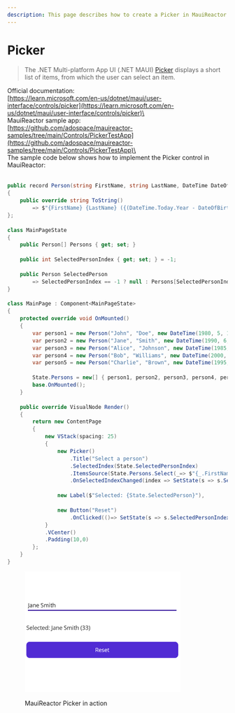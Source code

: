 ```yaml
---
description: This page describes how to create a Picker in MauiReactor
---
```


# Picker

> The .NET Multi-platform App UI (.NET MAUI) [Picker](https://learn.microsoft.com/en-us/dotnet/api/microsoft.maui.controls.picker) displays a short list of items, from which the user can select an item.

Official documentation:\
[https://learn.microsoft.com/en-us/dotnet/maui/user-interface/controls/picker](https://learn.microsoft.com/en-us/dotnet/maui/user-interface/controls/picker)\
\
MauiReactor sample app:\
[https://github.com/adospace/mauireactor-samples/tree/main/Controls/PickerTestApp](https://github.com/adospace/mauireactor-samples/tree/main/Controls/PickerTestApp)\
\
The sample code below shows how to implement the Picker control in MauiReactor:

```csharp

public record Person(string FirstName, string LastName, DateTime DateOfBirth)
{
    public override string ToString()
        => $"{FirstName} {LastName} ({(DateTime.Today.Year - DateOfBirth.Year)})";
};

class MainPageState
{
    public Person[] Persons { get; set; }

    public int SelectedPersonIndex { get; set; } = -1;

    public Person SelectedPerson 
        => SelectedPersonIndex == -1 ? null : Persons[SelectedPersonIndex];
}

class MainPage : Component<MainPageState>
{
    protected override void OnMounted()
    {
        var person1 = new Person("John", "Doe", new DateTime(1980, 5, 10));
        var person2 = new Person("Jane", "Smith", new DateTime(1990, 6, 20));
        var person3 = new Person("Alice", "Johnson", new DateTime(1985, 7, 30));
        var person4 = new Person("Bob", "Williams", new DateTime(2000, 8, 15));
        var person5 = new Person("Charlie", "Brown", new DateTime(1995, 9, 25));

        State.Persons = new[] { person1, person2, person3, person4, person5 };
        base.OnMounted();
    }

    public override VisualNode Render()
    {
        return new ContentPage
        {
            new VStack(spacing: 25)
            {
                new Picker()
                    .Title("Select a person")
                    .SelectedIndex(State.SelectedPersonIndex)
                    .ItemsSource(State.Persons.Select(_=> $"{_.FirstName} {_.LastName}").ToList())
                    .OnSelectedIndexChanged(index => SetState(s => s.SelectedPersonIndex = index)),

                new Label($"Selected: {State.SelectedPerson}"),

                new Button("Reset")
                    .OnClicked(()=> SetState(s => s.SelectedPersonIndex = -1))
            }
            .VCenter()
            .Padding(10,0)
        };
    }
}

```

<figure><img src="../../.gitbook/assets/image (1).png" alt=""><figcaption><p>MauiReactor Picker in action</p></figcaption></figure>
